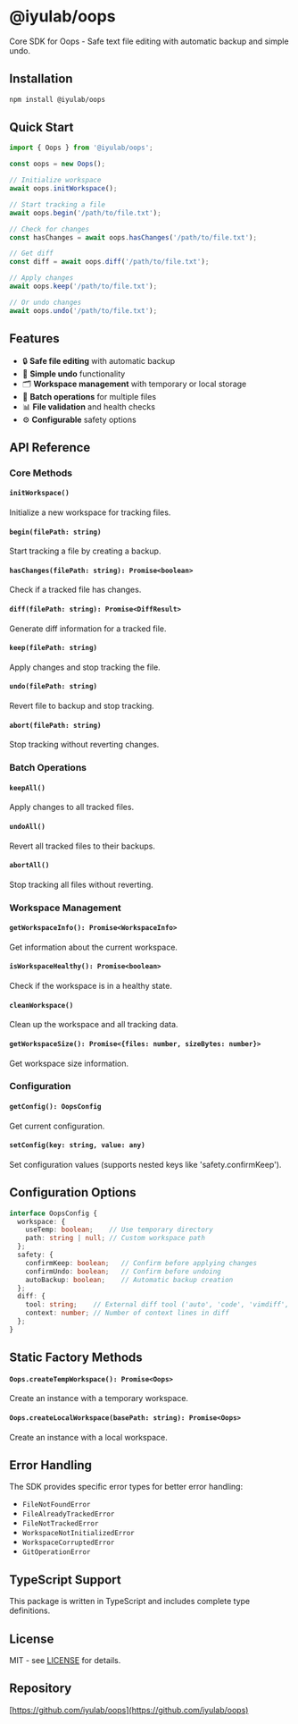 # @iyulab/oops

Core SDK for Oops - Safe text file editing with automatic backup and simple undo.

## Installation

```bash
npm install @iyulab/oops
```

## Quick Start

```typescript
import { Oops } from '@iyulab/oops';

const oops = new Oops();

// Initialize workspace
await oops.initWorkspace();

// Start tracking a file
await oops.begin('/path/to/file.txt');

// Check for changes
const hasChanges = await oops.hasChanges('/path/to/file.txt');

// Get diff
const diff = await oops.diff('/path/to/file.txt');

// Apply changes
await oops.keep('/path/to/file.txt');

// Or undo changes
await oops.undo('/path/to/file.txt');
```

## Features

- 🔒 **Safe file editing** with automatic backup
- 📝 **Simple undo** functionality
- 🗂️ **Workspace management** with temporary or local storage
- 🔄 **Batch operations** for multiple files
- 📊 **File validation** and health checks
- ⚙️ **Configurable** safety options

## API Reference

### Core Methods

#### `initWorkspace()`
Initialize a new workspace for tracking files.

#### `begin(filePath: string)`
Start tracking a file by creating a backup.

#### `hasChanges(filePath: string): Promise<boolean>`
Check if a tracked file has changes.

#### `diff(filePath: string): Promise<DiffResult>`
Generate diff information for a tracked file.

#### `keep(filePath: string)`
Apply changes and stop tracking the file.

#### `undo(filePath: string)`
Revert file to backup and stop tracking.

#### `abort(filePath: string)`
Stop tracking without reverting changes.

### Batch Operations

#### `keepAll()`
Apply changes to all tracked files.

#### `undoAll()`
Revert all tracked files to their backups.

#### `abortAll()`
Stop tracking all files without reverting.

### Workspace Management

#### `getWorkspaceInfo(): Promise<WorkspaceInfo>`
Get information about the current workspace.

#### `isWorkspaceHealthy(): Promise<boolean>`
Check if the workspace is in a healthy state.

#### `cleanWorkspace()`
Clean up the workspace and all tracking data.

#### `getWorkspaceSize(): Promise<{files: number, sizeBytes: number}>`
Get workspace size information.

### Configuration

#### `getConfig(): OopsConfig`
Get current configuration.

#### `setConfig(key: string, value: any)`
Set configuration values (supports nested keys like 'safety.confirmKeep').

## Configuration Options

```typescript
interface OopsConfig {
  workspace: {
    useTemp: boolean;    // Use temporary directory
    path: string | null; // Custom workspace path
  };
  safety: {
    confirmKeep: boolean;   // Confirm before applying changes
    confirmUndo: boolean;   // Confirm before undoing
    autoBackup: boolean;    // Automatic backup creation
  };
  diff: {
    tool: string;    // External diff tool ('auto', 'code', 'vimdiff', etc.)
    context: number; // Number of context lines in diff
  };
}
```

## Static Factory Methods

#### `Oops.createTempWorkspace(): Promise<Oops>`
Create an instance with a temporary workspace.

#### `Oops.createLocalWorkspace(basePath: string): Promise<Oops>`
Create an instance with a local workspace.

## Error Handling

The SDK provides specific error types for better error handling:

- `FileNotFoundError`
- `FileAlreadyTrackedError` 
- `FileNotTrackedError`
- `WorkspaceNotInitializedError`
- `WorkspaceCorruptedError`
- `GitOperationError`

## TypeScript Support

This package is written in TypeScript and includes complete type definitions.

## License

MIT - see [LICENSE](./LICENSE) for details.

## Repository

[https://github.com/iyulab/oops](https://github.com/iyulab/oops)